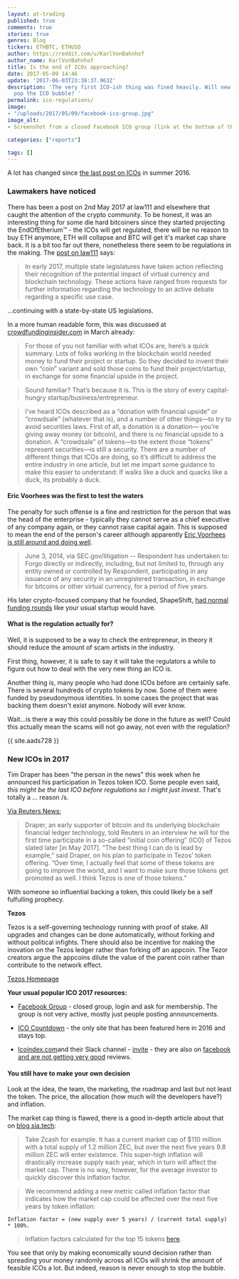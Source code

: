 ```yaml
---
layout: at-trading
published: true
comments: true
stories: true
genres: Blog
tickers: ETHBTC, ETHUSD
author: https://reddit.com/u/KarlVonBahnhof
author_name: KarlVonBahnhof
title: Is the end of ICOs approaching?
date: 2017-05-09 14:46
update: '2017-06-03T23:38:37.963Z'
description: 'The very first ICO-ish thing was fined heavily. Will new regulations
  pop the ICO bubble? '
permalink: ico-regulations/
image:
- "/uploads/2017/05/09/facebook-ico-group.jpg"
image_alt:
- Screenshot from a closed Facebook ICO group (link at the bottom of the article)

categories: ["reports"]

tags: []
---
```

A lot has changed since [the last post on ICOs](https://www.altcointrading.net/ico-2016/) in summer 2016.

### Lawmakers have noticed

There has been a post on 2nd May 2017 at law111 and elsewhere that caught the attention of the crypto community. To be honest, it was an interesting thing for some die hard bitcoiners since they started projecting the EndOfEtherium&trade; - the ICOs will get regulated, there will be no reason to buy ETH anymore, ETH will collapse and BTC will get it's market cap share back. It is a bit too far out there, nonetheless there seem to be regulations in the making. The [post on law111](http://archive.is/rSxQs) says:

> In early 2017, multiple state legislatures have taken action reflecting their recognition of the potential impact of virtual currency and blockchain technology. These actions have ranged from requests for further information regarding the technology to an active debate regarding a specific use case.

...continuing with a state-by-state US legislations.

In a more human readable form, this was discussed at [crowdfundinginsider.com](https://www.crowdfundinsider.com/2017/03/96598-initial-coin-offering-probably-regulated-securities-law/) in March already:

> For those of you not familiar with what ICOs are, here’s a quick summary. Lots of folks working in the blockchain world needed money to fund their project or startup. So they decided to invent their own “coin” variant and sold those coins to fund their project/startup, in exchange for some financial upside in the project.

> Sound familiar? That’s because it is. This is the story of every capital-hungry startup/business/entrepreneur.

> I’ve heard ICOs described as a “donation with financial upside” or “crowdsale” (whatever that is), and a number of other things—to try to avoid securities laws. First of all, a donation is a donation— you’re giving away money (or bitcoin), and there is no financial upside to a donation. A “crowdsale” of tokens—to the extent those “tokens” represent securities—is still a security. There are a number of different things that ICOs are doing, so it’s difficult to address the entire industry in one article, but let me impart some guidance to make this easier to understand: If walks like a duck and quacks like a duck, its probably a duck.

#### Eric Voorhees was the first to test the waters

The penalty for such offense is a fine and restriction for the person that was the head of the enterprise - typically they cannot serve as a chief executive of any company again, or they cannot raise capital again. This is supposed to mean the end of the person's career although apparently [Eric Voorhees is still around and doing well](https://www.sec.gov/litigation/admin/2014/33-9592.pdf).

> June 3, 2014, via SEC.gov/litigation -- Respondent has undertaken to: Forgo directly or indirectly, including, but not limited to, through any entity owned or controlled by Respondent, participating in any issuance of any security in an unregistered
transaction, in exchange for bitcoins or other virtual currency, for a period of five years.

His later crypto-focused company that he founded, ShapeShift, [had normal funding rounds](https://www.crunchbase.com/organization/shapeshift#/entity) like your usual startup would have.

#### What is the regulation actually for?

Well, it is supposed to be a way to check the entrepreneur, in theory it should reduce the amount of scam artists in the industry.

First thing, however, it is safe to say it will take the regulators a while to figure out how to deal with the very new thing an ICO is.

Another thing is, many people who had done ICOs before are certainly safe. There is several hundreds of crypto tokens by now. Some of them were funded by pseudonymous identities. In some cases the project that was backing them doesn't exist anymore. Nobody will ever know.

Wait...is there a way this could possibly be done in the future as well? Could this actually mean the scams will not go away, not even with the regulation?

{{ site.aads728 }}

### New ICOs in 2017

Tim Draper has been "the person in the news" this week when he announced his participation in Tezos token ICO. Some people even said, *this might be the last ICO before regulations so I might just invest*. That's totally a ... reason /s.

[Via Reuters News:](https://www.pehub.com/2017/05/investor-tim-draper-to-participate-in-blockchain-token-sale-for-first-time-reuters/#)

> Draper, an early supporter of bitcoin and its underlying blockchain financial ledger technology, told Reuters in an interview he will for the first time participate in a so-called “initial coin offering” (ICO) of Tezos slated later [in May 2017].
“The best thing I can do is lead by example,” said Draper, on his plan to participate in Tezos’ token offering. “Over time, I actually feel that some of these tokens are going to improve the world, and I want to make sure those tokens get promoted as well. I think Tezos is one of those tokens.”

With someone so influential backing a token, this could likely be a self fulfulling prophecy.

**Tezos**

Tezos is a self-governing technology running with proof of stake. All upgrades and changes can be done automatically, without forking and without political infights. There should also be incentive for making the inovation on the Tezos ledger rather than forking off an appcoin. The Tezor creators argue the appcoins dilute the value of the parent coin rather than contribute to the network effect.

<p><a class="button" href="https://www.tezos.com/">Tezos Homepage</a></p>


**Your usual popular ICO 2017 resources:**

* [Facebook Group](https://www.facebook.com/groups/1216757095051232/) - closed group, login and ask for membership. The group is not very active, mostly just people posting announcements.

* [ICO Countdown](http://www.icocountdown.com/) - the only site that has been featured here in 2016 and stays top.

* [Icoindex.com](http://icoindex.com/)and their Slack channel - [invite](https://icoindex-official.herokuapp.com/) - they are also on [facebook and are not getting very good](https://www.facebook.com/ICOindex/) reviews.

#### You still have to make your own decision

Look at the idea, the team, the marketing, the roadmap and last but not least the token. The price, the allocation (how much will the developers have?) and inflation.

The market cap thing is flawed, there is a good in-depth article about that on [blog.sia.tech](https://blog.sia.tech/want-to-deflate-the-token-bubble-fix-the-market-cap-indicator-d50f7f1e1ec4):

> Take Zcash for example. It has a current market cap of $110 million with a total supply of 1.2 million ZEC, but over the next five years 9.8 million ZEC will enter existence. This super-high inflation will drastically increase supply each year, which in turn will affect the market cap. There is no way, however, for the average investor to quickly discover this inflation factor.

> We recommend adding a new metric called inflation factor that indicates how the market cap could be affected over the next five years by token inflation:

`Inflation factor = (new supply over 5 years) / (current total supply) * 100%.`

> Inflation factors calculated for the top 15 tokens [here](https://cdn-images-1.medium.com/max/1600/1*goypbtaXje1QRL7KGoAK4g.png).

You see that only by making economically sound decision rather than spreading your money randomly across all ICOs will shrink the amount of feasible ICOs a lot. But indeed, reason is never enough to stop the bubble.
